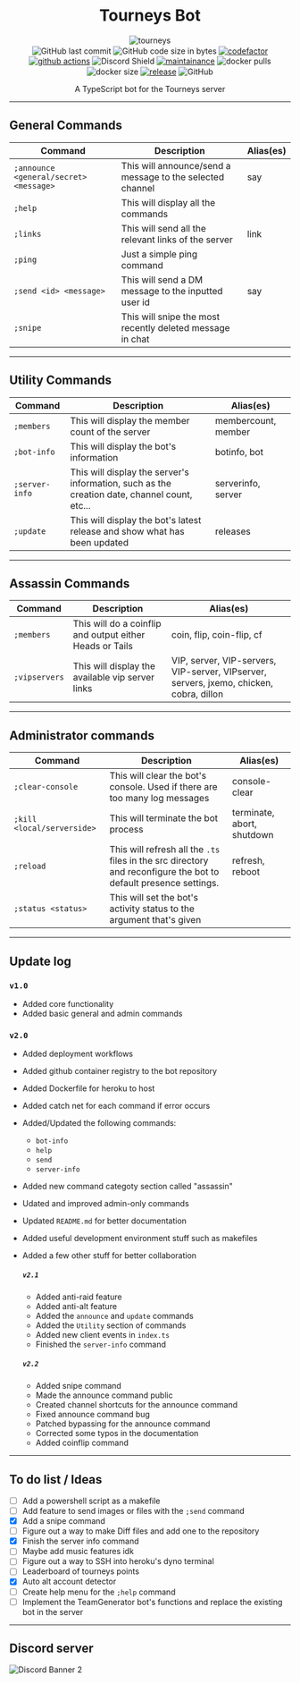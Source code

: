 <h1 align="center">Tourneys Bot</h1>
<p align="center">
    <img alt="tourneys" src="assets/banner.png"><br>
    <img alt="GitHub last commit" align="center" src="https://img.shields.io/github/last-commit/existential-nonce/tourneys-bot">
    <img alt="GitHub code size in bytes" align="center" src="https://img.shields.io/github/languages/code-size/existential-nonce/tourneys-bot">
    <a href="https://www.codefactor.io/repository/github/existential-nonce/tourneys-bot"><img alt="codefactor" align="center" src="https://www.codefactor.io/repository/github/existential-nonce/tourneys-bot/badge?s=21c9d17dad3405b1a8947910ddd6fe5a3dfab838"></a>
    <a href="https://actions-badge.atrox.dev/atrox/sync-dotenv/goto"><img alt="github actions" align="center" src="https://img.shields.io/endpoint.svg?url=https%3A%2F%2Factions-badge.atrox.dev%2Fatrox%2Fsync-dotenv%2Fbadge"></a>
    <img src="https://discordapp.com/api/guilds/688510763387715649/widget.png?style=shield" align="center" alt="Discord Shield"/>
    <a href="https://GitHub.com/Existential-nonce/Tourneys-bot/graphs/commit-activity">
    <img alt="maintainance" align="center" src="https://img.shields.io/badge/Maintained%3F-yes-green.svg"></a>
    <img alt="docker pulls" align="center" src="https://img.shields.io/docker/pulls/nonce1/tourneys-bot">
    <img alt="docker size" align="center" src="https://img.shields.io/docker/image-size/nonce1/tourneys-bot/latest">
    <a href="https://GitHub.com/Existential-nonce/Tourneys-bot">
    <img alt="release" align="center" src="https://img.shields.io/github/release/Existential-nonce/Tourneys-bot"></a>
    <img alt="GitHub" align="center" src="https://img.shields.io/github/license/existential-nonce/tourneys-bot">
    <br>
</p>
<p align="center"> A TypeScript bot for the Tourneys server </p>

- - -

## General Commands
| Command | Description | Alias(es) |
|---|---|---|
| `;announce <general/secret> <message>` | This will announce/send a message to the selected channel | say |
| `;help` | This will display all the commands ||
| `;links` | This will send all the relevant links of the server | link |
| `;ping` | Just a simple ping command ||
| `;send <id> <message>` | This will send a DM message to the inputted user id | say |
| `;snipe` | This will snipe the most recently deleted message in chat ||

- - -

## Utility Commands
| Command | Description | Alias(es) |
|---|---|---|
| `;members` | This will display the member count of the server | membercount, member |
| `;bot-info` | This will display the bot's information | botinfo, bot |
| `;server-info` | This will display the server's information, such as the creation date, channel count, etc... | serverinfo, server |
| `;update` | This will display the bot's latest release and show what has been updated | releases |

- - -

## Assassin Commands
| Command | Description | Alias(es) |
|---|---|---|
| `;members` | This will do a coinflip and output either Heads or Tails | coin, flip, coin-flip, cf |
| `;vipservers` | This will display the available vip server links | VIP, server, VIP-servers, VIP-server, VIPserver, servers, jxemo, chicken, cobra, dillon |

- - -

## Administrator commands
| Command | Description | Alias(es) |
|---|---|---|
| `;clear-console` | This will clear the bot's console. Used if there are too many log messages | console-clear |
| `;kill <local/serverside>` | This will terminate the bot process | terminate, abort, shutdown |
| `;reload` | This will refresh all the `.ts` files in the src directory and reconfigure the bot to default presence settings. | refresh, reboot |
| `;status <status>` | This will set the bot's activity status to the argument that's given |

- - -

## Update log

### `v1.0`
- Added core functionality
- Added basic general and admin commands

### `v2.0`
- Added deployment workflows
- Added github container registry to the bot repository
- Added Dockerfile for heroku to host
- Added catch net for each command if error occurs
- Added/Updated the following commands:
    - `bot-info`
    - `help`
    - `send`
    - `server-info`
- Added new command categoty section called "assassin"
- Udated and improved admin-only commands
- Updated `README.md` for better documentation
- Added useful development environment stuff such as makefiles
- Added a few other stuff for better collaboration

    ##### `v2.1`
    - Added anti-raid feature
    - Added anti-alt feature
    - Added the `announce` and `update` commands
    - Added the `Utility` section of commands
    - Added new client events in `index.ts`
    - Finished the `server-info` command

    ##### `v2.2`
    - Added snipe command
    - Made the announce command public
    - Created channel shortcuts for the announce command
    - Fixed announce command bug
    - Patched bypassing for the announce command
    - Corrected some typos in the documentation
    - Added coinflip command

- - -

## To do list / Ideas
- [ ] Add a powershell script as a makefile
- [ ] Add feature to send images or files with the `;send` command
- [x] Add a snipe command
- [ ] Figure out a way to make Diff files and add one to the repository
- [x] Finish the server info command
- [ ] Maybe add music features idk
- [ ] Figure out a way to SSH into heroku's dyno terminal
- [ ] Leaderboard of tourneys points
- [x] Auto alt account detector
- [ ] Create help menu for the `;help` command
- [ ] Implement the TeamGenerator bot's functions and replace the existing bot in the server

- - -

## Discord server
<img src="https://discordapp.com/api/guilds/688510763387715649/widget.png?style=banner2" alt="Discord Banner 2"/>
